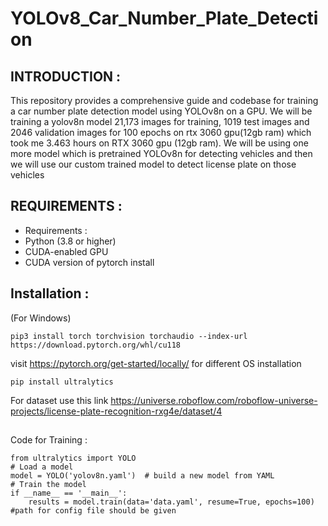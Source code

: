 # YOLOv8_Car_Number_Plate_Detection

## INTRODUCTION :
This repository provides a comprehensive guide and codebase for training a car number plate detection model using YOLOv8n on a GPU. We will be training a yolov8n model 21,173 images for training, 1019 test images and 2046 validation images for 100 epochs on rtx 3060 gpu(12gb ram) which took me 3.463 hours on RTX 3060 gpu (12gb ram). We will be using one more model which is pretrained YOLOv8n for detecting vehicles and then we will use our custom trained model to detect license plate on those vehicles 
## REQUIREMENTS :
* Requirements :
* Python (3.8 or higher)
* CUDA-enabled GPU
* CUDA version of pytorch install

## Installation :
(For Windows)
```
pip3 install torch torchvision torchaudio --index-url https://download.pytorch.org/whl/cu118
```
visit https://pytorch.org/get-started/locally/ for different OS installation
```
pip install ultralytics
```
For dataset use this link https://universe.roboflow.com/roboflow-universe-projects/license-plate-recognition-rxg4e/dataset/4
##
Code for Training :
```
from ultralytics import YOLO
# Load a model
model = YOLO('yolov8n.yaml')  # build a new model from YAML
# Train the model
if __name__ == '__main__':      
    results = model.train(data='data.yaml', resume=True, epochs=100) #path for config file should be given

```
